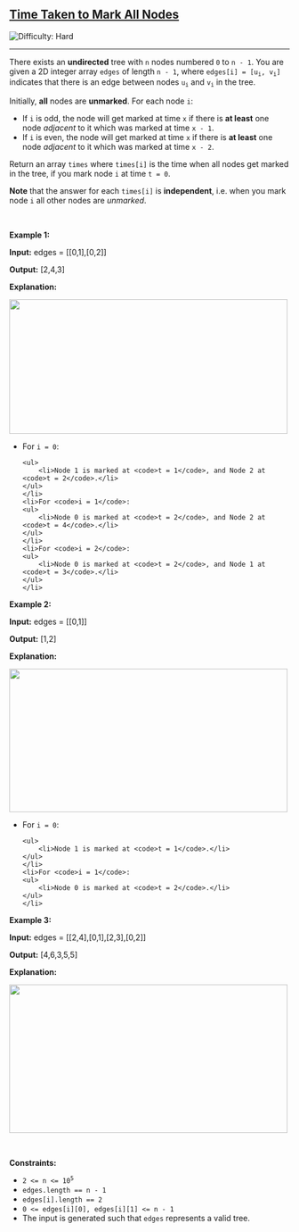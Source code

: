 <h2><a href="https://leetcode.com/problems/time-taken-to-mark-all-nodes">Time Taken to Mark All Nodes</a></h2> <img src='https://img.shields.io/badge/Difficulty-Hard-red' alt='Difficulty: Hard' /><hr><p>There exists an <strong>undirected</strong> tree with <code>n</code> nodes numbered <code>0</code> to <code>n - 1</code>. You are given a 2D integer array <code>edges</code> of length <code>n - 1</code>, where <code>edges[i] = [u<sub>i</sub>, v<sub>i</sub>]</code> indicates that there is an edge between nodes <code>u<sub>i</sub></code> and <code>v<sub>i</sub></code> in the tree.</p>

<p>Initially, <strong>all</strong> nodes are <strong>unmarked</strong>. For each node <code>i</code>:</p>

<ul>
	<li>If <code>i</code> is odd, the node will get marked at time <code>x</code> if there is <strong>at least</strong> one node <em>adjacent</em> to it which was marked at time <code>x - 1</code>.</li>
	<li>If <code>i</code> is even, the node will get marked at time <code>x</code> if there is <strong>at least</strong> one node <em>adjacent</em> to it which was marked at time <code>x - 2</code>.</li>
</ul>

<p>Return an array <code>times</code> where <code>times[i]</code> is the time when all nodes get marked in the tree, if you mark node <code>i</code> at time <code>t = 0</code>.</p>

<p><strong>Note</strong> that the answer for each <code>times[i]</code> is <strong>independent</strong>, i.e. when you mark node <code>i</code> all other nodes are <em>unmarked</em>.</p>

<p>&nbsp;</p>
<p><strong class="example">Example 1:</strong></p>

<div class="example-block">
<p><strong>Input:</strong> <span class="example-io">edges = [[0,1],[0,2]]</span></p>

<p><strong>Output:</strong> [2,4,3]</p>

<p><strong>Explanation:</strong></p>

<p><img alt="" src="https://assets.leetcode.com/uploads/2024/06/01/screenshot-2024-06-02-122236.png" style="width: 500px; height: 241px;" /></p>

<ul>
	<li>For <code>i = 0</code>:

	<ul>
		<li>Node 1 is marked at <code>t = 1</code>, and Node 2 at <code>t = 2</code>.</li>
	</ul>
	</li>
	<li>For <code>i = 1</code>:
	<ul>
		<li>Node 0 is marked at <code>t = 2</code>, and Node 2 at <code>t = 4</code>.</li>
	</ul>
	</li>
	<li>For <code>i = 2</code>:
	<ul>
		<li>Node 0 is marked at <code>t = 2</code>, and Node 1 at <code>t = 3</code>.</li>
	</ul>
	</li>
</ul>
</div>

<p><strong class="example">Example 2:</strong></p>

<div class="example-block">
<p><strong>Input:</strong> <span class="example-io">edges = [[0,1]]</span></p>

<p><strong>Output:</strong> [1,2]</p>

<p><strong>Explanation:</strong></p>

<p><img alt="" src="https://assets.leetcode.com/uploads/2024/06/01/screenshot-2024-06-02-122249.png" style="width: 500px; height: 257px;" /></p>

<ul>
	<li>For <code>i = 0</code>:

	<ul>
		<li>Node 1 is marked at <code>t = 1</code>.</li>
	</ul>
	</li>
	<li>For <code>i = 1</code>:
	<ul>
		<li>Node 0 is marked at <code>t = 2</code>.</li>
	</ul>
	</li>
</ul>
</div>

<p><strong class="example">Example 3:</strong></p>

<div class="example-block">
<p><strong>Input:</strong> <span class="example-io">edges = </span>[[2,4],[0,1],[2,3],[0,2]]</p>

<p><strong>Output:</strong> [4,6,3,5,5]</p>

<p><strong>Explanation:</strong></p>

<p><img alt="" src="https://assets.leetcode.com/uploads/2024/06/03/screenshot-2024-06-03-210550.png" style="height: 266px; width: 500px;" /></p>
</div>

<p>&nbsp;</p>
<p><strong>Constraints:</strong></p>

<ul>
	<li><code>2 &lt;= n &lt;= 10<sup>5</sup></code></li>
	<li><code>edges.length == n - 1</code></li>
	<li><code>edges[i].length == 2</code></li>
	<li><code>0 &lt;= edges[i][0], edges[i][1] &lt;= n - 1</code></li>
	<li>The input is generated such that <code>edges</code> represents a valid tree.</li>
</ul>
